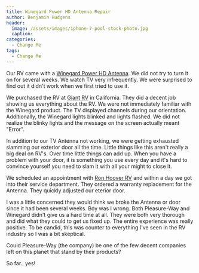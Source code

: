 ```yaml
---
title: Winegard Power HD Antenna Repair
author: Benjamin Hudgens
header:
  image: /assets/images/iphone-7-pool-stock-photo.jpg
  caption:
categories:
  - Change Me
tags:
  - Change Me
---
```


Our RV came with a [Winegard Power HD Antenna](linktoamazon.com).  We did not try to turn it on for several weeks.  We watch TV very infrequently.  We were surprised to find out it didn't work when we first tried to use it.

We purchased the RV at [Giant RV](asdf.com) in California.  They did a decent job showing us everything about the RV.  We were not immediately familiar with the Winegard product.  The TV displayed channels during our orientation.  Additionally, the Winegard lights blinked and lights flashed.  We did not realize the blinky lights and the message on the screen actually meant "Error".

In addition to our TV Antenna not working, we were getting exhausted slamming our exterior door all the time.  Little things like this aren't really a big deal on RV's.  Over time little things can add up.  When you have a problem with your door, it is something you use every day and it's hard to convince yourself you need to slam it with all your might to close it.

We scheduled an appointment with [Ron Hoover RV](asdf.com) and within a day we got into their service department.  They ordered a warranty replacement for the Antenna.  They quickly adjusted our eterior door.  

I was a little concerned they would think we broke the Antenna or door since it had been several weeks.  Boy was I wrong.  Both Pleasure-Way and Winegard didn't give us a hard time at all.  They were both very thorough and did what they could to get us fixed up.  The entire experience was really positive.  To be candid, this was counter to everything I've seen in the RV industry so I was a bit skeptical.  

Could Pleasure-Way (the company) be one of the few decent companies left on this planet that stand by their products?

So far.. yes!
